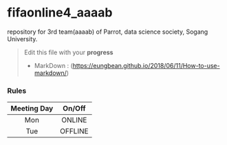 # fifaonline4_aaaab
repository for 3rd team(aaaab) of Parrot, data science society, Sogang University.

> Edit this file with your **progress**
> - MarkDown : (https://eungbean.github.io/2018/06/11/How-to-use-markdown/)

### **Rules**
| Meeting Day | On/Off |
|:-----------:|:------:|
| Mon         | ONLINE |
| Tue         | OFFLINE|
